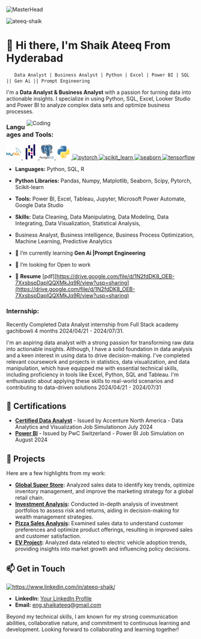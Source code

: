 <img src="https://proeffico.com/wp-content/uploads/2022/09/daonline.gif" alt="MasterHead" width="1200" height="400"/>

<p align="left"> <img src="https://komarev.com/ghpvc/?username=ateeq-shaik&label=Profile%20views&color=0e75b6&style=flat" alt="ateeq-shaik" /> </p>

# 👋 Hi there, I'm Shaik Ateeq From Hyderabad
       Data Analyst | Business Analyst | Python | Excel | Power BI | SQL || Gen Ai || Prompt Engineering

I'm a **Data Analyst & Business Analyst** with a passion for turning data into actionable insights. I specialize in using Python, SQL, Excel, Looker Studio and Power BI to analyze complex data sets and optimize business processes.


<img align="right" alt="Coding" width="450" src="https://cdn.starrocks.io/static/github/community.gif">
<h3 align="left">Languages and Tools:</h3>
<p align="left"> <a href="https://www.mysql.com/" target="_blank" rel="noreferrer"> <img src="https://raw.githubusercontent.com/devicons/devicon/master/icons/mysql/mysql-original-wordmark.svg" alt="mysql" width="40" height="40"/> </a> <a href="https://pandas.pydata.org/" target="_blank" rel="noreferrer"> <img src="https://raw.githubusercontent.com/devicons/devicon/2ae2a900d2f041da66e950e4d48052658d850630/icons/pandas/pandas-original.svg" alt="pandas" width="40" height="40"/> </a> <a href="https://www.postgresql.org" target="_blank" rel="noreferrer"> <img src="https://raw.githubusercontent.com/devicons/devicon/master/icons/postgresql/postgresql-original-wordmark.svg" alt="postgresql" width="40" height="40"/> </a> <a href="https://www.python.org" target="_blank" rel="noreferrer"> <img src="https://raw.githubusercontent.com/devicons/devicon/master/icons/python/python-original.svg" alt="python" width="40" height="40"/> </a> <a href="https://pytorch.org/" target="_blank" rel="noreferrer"> <img src="https://www.vectorlogo.zone/logos/pytorch/pytorch-icon.svg" alt="pytorch" width="40" height="40"/> </a> <a href="https://scikit-learn.org/" target="_blank" rel="noreferrer"> <img src="https://upload.wikimedia.org/wikipedia/commons/0/05/Scikit_learn_logo_small.svg" alt="scikit_learn" width="40" height="40"/> </a> <a href="https://seaborn.pydata.org/" target="_blank" rel="noreferrer"> <img src="https://seaborn.pydata.org/_images/logo-mark-lightbg.svg" alt="seaborn" width="40" height="40"/> </a> <a href="https://www.tensorflow.org" target="_blank" rel="noreferrer"> <img src="https://www.vectorlogo.zone/logos/tensorflow/tensorflow-icon.svg" alt="tensorflow" width="40" height="40"/> </a> </p>

- **Languages:** Python, SQL, R
- **Python Libraries:** Pandas, Numpy, Matplotlib, Seaborn, Scipy, Pytorch, Scikit-learn
- **Tools:** Power BI, Excel, Tableau, Jupyter, Microsoft Power Automate, Google Data Studio
- **Skills:** Data Cleaning, Data Manipulating, Data Modeling, Data Integrating, Data Visualization, Statistical Analysis,
-  Business Analyst, Business intelligence, Business Process Optimization, Machine Learning, Predictive Analytics
- 🌱 I’m currently learning **Gen Ai |Prompt Engineering**
- 👯 I’m looking for Open to work

- 📄 **Resume** [pdf][https://drive.google.com/file/d/1N2fdDK8_OEB-7XxsbspDaplQQXMkJq9R/view?usp=sharing](https://drive.google.com/file/d/1N2fdDK8_OEB-7XxsbspDaplQQXMkJq9R/view?usp=sharing)

<h3 align="left">Internship:</h3> Recently Completed  Data Analyst internship from Full Stack academy gachibowli 4 months 2024/04/21 - 2024/07/31.

I'm an aspiring data analyst with a strong passion for transforming raw data into actionable insights. 
Although, I have a solid foundation in data analysis and a keen interest in using data to drive decision-making. 
I've completed relevant coursework and projects in statistics, data visualization, and data manipulation, 
which have equipped me with essential technical skills, including proficiency in tools like Excel, Python, SQL and Tableau.
I'm enthusiastic about applying these skills to real-world scenarios and contributing to data-driven solutions
2024/04/21 - 2024/07/31

## 🏅 Certifications

- **[Certified Data Analyst](https://forage-uploads-prod.s3.amazonaws.com/completion-certificates/Accenture%20North%20America/hzmoNKtzvAzXsEqx8_Accenture%20North%20America_WvWM2eQAhZ9MPjw4E_1721738500698_completion_certificate.pdf)** - Issued by Accenture North America - Data Analytics and Visualization Job Simulationon July 2024
- **[Power BI](https://forage-uploads-prod.s3.amazonaws.com/completion-certificates/PwC%20Switzerland/a87GpgE6tiku7q3gu_PwC%20Switzerland_WvWM2eQAhZ9MPjw4E_1724047205820_completion_certificate.pdf)** - Issued by PwC Switzerland - Power BI Job Simulation on August 2024



## 🚀 Projects
Here are a few highlights from my work:
- **[Global Super Store](#):** Analyzed sales data to identify key trends, optimize inventory management, and improve the marketing strategy for a global retail chain.
- **[Investment Analysis](#):** Conducted in-depth analysis of investment portfolios to assess risk and returns, aiding in decision-making for wealth management strategies.
- **[Pizza Sales Analysis](#):** Examined sales data to understand customer preferences and optimize product offerings, resulting in improved sales and customer satisfaction.
- **[EV Project](#):** Analyzed data related to electric vehicle adoption trends, providing insights into market growth and influencing policy decisions.




## 📫 Get in Touch
<a href="https://linkedin.com/in/https://www.linkedin.com/in/ateeq-shaik/" target="blank"><img align="center" src="https://raw.githubusercontent.com/rahuldkjain/github-profile-readme-generator/master/src/images/icons/Social/linked-in-alt.svg" alt="https://www.linkedin.com/in/ateeq-shaik/" height="30" width="40" /></a>
- **LinkedIn:** [Your LinkedIn Profile](https://www.linkedin.com/in/ateeq-shaik-313372307/)
- **Email:** [eng.shaikateeq@gmail.com](eng.shaikateeq@gmail.com)

Beyond my technical skills, I am known for my strong communication abilities, collaborative nature, and commitment to continuous learning and development. 
Looking forward to collaborating and learning together!
